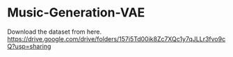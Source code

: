 # Music-Generation-VAE
Download the dataset from here.
https://drive.google.com/drive/folders/157i5Td00ik8Zc7XQc1y7qJLLr3fvo9cQ?usp=sharing
